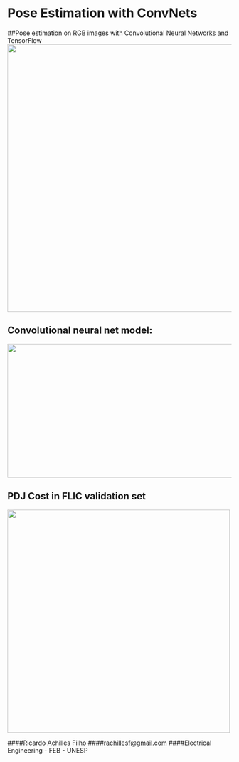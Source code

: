 # Pose Estimation with ConvNets
##Pose estimation on RGB images with Convolutional Neural Networks and TensorFlow
<img src="https://s15.postimg.org/b1836tzkr/mosaico.png" width="600"/>

## Convolutional neural net model:
<img src="https://s21.postimg.org/9rqrhu95z/pose_model.png" width="1000" height ="300"/>

## PDJ Cost in FLIC validation set
<img src="https://s11.postimg.org/coowq5bub/resultados.png" width="500"/>







####Ricardo Achilles Filho
####rachillesf@gmail.com
####Electrical Engineering - FEB - UNESP
